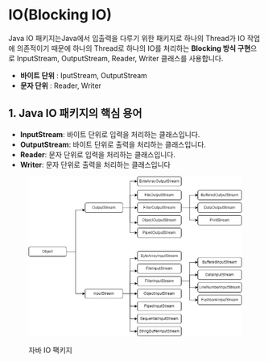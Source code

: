 # IO(Blocking IO)

Java IO 패키지는Java에서 입출력을 다루기 위한 패키지로 하나의 Thread가 IO 작업에 의존적이기 때문에 하나의 Thread로 하나의 IO를 처리하는 **Blocking 방식  구현**으로 InputStream, OutputStream, Reader, Writer 클래스를 사용합니다.&#x20;

* **바이트 단위** : IputStream, OutputStream
* **문자 단위** : Reader,  Writer&#x20;

## 1. Java IO 패키지의 핵심 용어

* **InputStream**: 바이트 단위로 입력을 처리하는 클래스입니다.
* **OutputStream**: 바이트 단위로 출력을 처리하는 클래스입니다.
* **Reader**: 문자 단위로 입력을 처리하는 클래스입니다.
* **Writer**: 문자 단위로 출력을 처리하는 클래스입니다

<figure><img src="../../../.gitbook/assets/자바IO객체 (1).jpg" alt="" width="511"><figcaption><p>자바 IO 팩키지</p></figcaption></figure>

